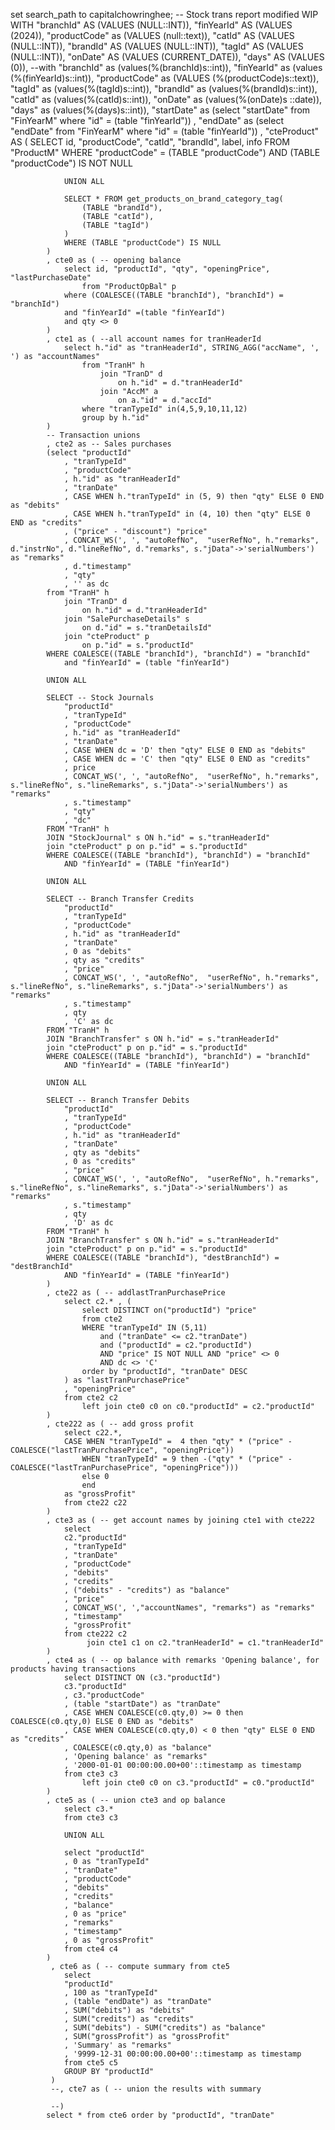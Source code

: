 set search_path to capitalchowringhee; -- Stock trans report modified WIP
WITH "branchId" AS (VALUES (NULL::INT)), "finYearId" AS (VALUES (2024)), "productCode" as (VALUES (null::text)), "catId" AS (VALUES (NULL::INT)), "brandId"   AS (VALUES (NULL::INT)), "tagId" AS (VALUES (NULL::INT)), "onDate"    AS (VALUES (CURRENT_DATE)), "days" AS (VALUES (0)),
--with "branchId" as (values(%(branchId)s::int)), "finYearId" as (values (%(finYearId)s::int)), "productCode" as (VALUES (%(productCode)s::text)), "tagId" as (values(%(tagId)s::int)), "brandId" as (values(%(brandId)s::int)), "catId" as (values(%(catId)s::int)), "onDate" as (values(%(onDate)s ::date)), "days" as (values(%(days)s::int)),
            "startDate" as (select "startDate" from "FinYearM" where "id" = (table "finYearId"))
            , "endDate" as (select "endDate" from "FinYearM" where "id" = (table "finYearId"))
            , "cteProduct" AS (
                SELECT id, "productCode", "catId", "brandId", label, info 
                FROM "ProductM"
                WHERE "productCode" = (TABLE "productCode")
                AND (TABLE "productCode") IS NOT NULL
            
                UNION ALL
            
                SELECT * FROM get_products_on_brand_category_tag(
                    (TABLE "brandId"),
                    (TABLE "catId"),
                    (TABLE "tagId")
                )
                WHERE (TABLE "productCode") IS NULL
            )
            , cte0 as ( -- opening balance
                select id, "productId", "qty", "openingPrice", "lastPurchaseDate"
                    from "ProductOpBal" p 
                where (COALESCE((TABLE "branchId"), "branchId") = "branchId")
                and "finYearId" =(table "finYearId")
                and qty <> 0
            )
            , cte1 as ( --all account names for tranHeaderId
                select h."id" as "tranHeaderId", STRING_AGG("accName", ', ') as "accountNames"
                    from "TranH" h
                        join "TranD" d
                            on h."id" = d."tranHeaderId"
                        join "AccM" a
                            on a."id" = d."accId"
                    where "tranTypeId" in(4,5,9,10,11,12)
                    group by h."id"
            )
            -- Transaction unions
            , cte2 as -- Sales purchases
            (select "productId"
                , "tranTypeId"
                , "productCode"
                , h."id" as "tranHeaderId"
                , "tranDate"
                , CASE WHEN h."tranTypeId" in (5, 9) then "qty" ELSE 0 END as "debits"
                , CASE WHEN h."tranTypeId" in (4, 10) then "qty" ELSE 0 END as "credits"
                , ("price" - "discount") "price"
                , CONCAT_WS(', ', "autoRefNo",  "userRefNo", h."remarks", d."instrNo", d."lineRefNo", d."remarks", s."jData"->'serialNumbers') as "remarks"
                , d."timestamp"
                , "qty"
                , '' as dc
            from "TranH" h
                join "TranD" d
                    on h."id" = d."tranHeaderId"
                join "SalePurchaseDetails" s
                    on d."id" = s."tranDetailsId"
                join "cteProduct" p
                    on p."id" = s."productId"
            WHERE COALESCE((TABLE "branchId"), "branchId") = "branchId"
                and "finYearId" = (table "finYearId")
                
            UNION ALL
            
            SELECT -- Stock Journals
                "productId"
                , "tranTypeId"
                , "productCode"
                , h."id" as "tranHeaderId"
                , "tranDate"
                , CASE WHEN dc = 'D' then "qty" ELSE 0 END as "debits"
                , CASE WHEN dc = 'C' then "qty" ELSE 0 END as "credits"
                , price
                , CONCAT_WS(', ', "autoRefNo",  "userRefNo", h."remarks", s."lineRefNo", s."lineRemarks", s."jData"->'serialNumbers') as "remarks"
                , s."timestamp"
                , "qty"
                , "dc"
            FROM "TranH" h
            JOIN "StockJournal" s ON h."id" = s."tranHeaderId"
            join "cteProduct" p on p."id" = s."productId"
            WHERE COALESCE((TABLE "branchId"), "branchId") = "branchId"
                AND "finYearId" = (TABLE "finYearId")
                
            UNION ALL
            
            SELECT -- Branch Transfer Credits
                "productId"
                , "tranTypeId"
                , "productCode"
                , h."id" as "tranHeaderId"
                , "tranDate"
                , 0 as "debits"
                , qty as "credits"
                , "price"
                , CONCAT_WS(', ', "autoRefNo",  "userRefNo", h."remarks", s."lineRefNo", s."lineRemarks", s."jData"->'serialNumbers') as "remarks"
                , s."timestamp"
                , qty
                , 'C' as dc
            FROM "TranH" h
            JOIN "BranchTransfer" s ON h."id" = s."tranHeaderId"
            join "cteProduct" p on p."id" = s."productId"
            WHERE COALESCE((TABLE "branchId"), "branchId") = "branchId"
                AND "finYearId" = (TABLE "finYearId")

            UNION ALL

            SELECT -- Branch Transfer Debits
                "productId"
                , "tranTypeId"
                , "productCode"
                , h."id" as "tranHeaderId"
                , "tranDate"
                , qty as "debits"
                , 0 as "credits"
                , "price"
                , CONCAT_WS(', ', "autoRefNo",  "userRefNo", h."remarks", s."lineRefNo", s."lineRemarks", s."jData"->'serialNumbers') as "remarks"
                , s."timestamp"
                , qty
                , 'D' as dc
            FROM "TranH" h
            JOIN "BranchTransfer" s ON h."id" = s."tranHeaderId"
            join "cteProduct" p on p."id" = s."productId"
            WHERE COALESCE((TABLE "branchId"), "destBranchId") = "destBranchId"
                AND "finYearId" = (TABLE "finYearId")
            )
            , cte22 as ( -- addlastTranPurchasePrice
                select c2.* , (
                    select DISTINCT on("productId") "price"
                    from cte2
                    WHERE "tranTypeId" IN (5,11)
                        and ("tranDate" <= c2."tranDate") 
                        and ("productId" = c2."productId")
                        AND "price" IS NOT NULL AND "price" <> 0
                        AND dc <> 'C'
                    order by "productId", "tranDate" DESC
                ) as "lastTranPurchasePrice"
                , "openingPrice"
                from cte2 c2
                    left join cte0 c0 on c0."productId" = c2."productId"
            )
            , cte222 as ( -- add gross profit
                select c22.*, 
                CASE WHEN "tranTypeId" =  4 then "qty" * ("price" - COALESCE("lastTranPurchasePrice", "openingPrice"))
                    WHEN "tranTypeId" = 9 then -("qty" * ("price" - COALESCE("lastTranPurchasePrice", "openingPrice"))) 
                    else 0
                    end
                as "grossProfit"
                from cte22 c22
            )
            , cte3 as ( -- get account names by joining cte1 with cte222
                select 
                c2."productId"
                , "tranTypeId"
                , "tranDate"
                , "productCode"
                , "debits"
                , "credits"
                , ("debits" - "credits") as "balance"
                , "price"
                , CONCAT_WS(', ',"accountNames", "remarks") as "remarks"
                , "timestamp"
                , "grossProfit"
                from cte222 c2
                     join cte1 c1 on c2."tranHeaderId" = c1."tranHeaderId"
            )
            , cte4 as ( -- op balance with remarks 'Opening balance', for products having transactions
                select DISTINCT ON (c3."productId")
                c3."productId"
                , c3."productCode"
                , (table "startDate") as "tranDate"
                , CASE WHEN COALESCE(c0.qty,0) >= 0 then COALESCE(c0.qty,0) ELSE 0 END as "debits"
                , CASE WHEN COALESCE(c0.qty,0) < 0 then "qty" ELSE 0 END as "credits"
                , COALESCE(c0.qty,0) as "balance"
                , 'Opening balance' as "remarks"
                , '2000-01-01 00:00:00.00+00'::timestamp as timestamp
                from cte3 c3
                    left join cte0 c0 on c3."productId" = c0."productId"
            )
            , cte5 as ( -- union cte3 and op balance
                select c3.*
                from cte3 c3

                UNION ALL 
                
                select "productId"
                , 0 as "tranTypeId"
                , "tranDate"
                , "productCode"
                , "debits"
                , "credits"
                , "balance"
                , 0 as "price"
                , "remarks"
                , "timestamp"
                , 0 as "grossProfit"
                from cte4 c4
            )
             , cte6 as ( -- compute summary from cte5
                select
                "productId"
                , 100 as "tranTypeId"
                , (table "endDate") as "tranDate"
                , SUM("debits") as "debits"
                , SUM("credits") as "credits"
                , SUM("debits") - SUM("credits") as "balance"
                , SUM("grossProfit") as "grossProfit"
                , 'Summary' as "remarks"
                , '9999-12-31 00:00:00.00+00'::timestamp as timestamp
                from cte5 c5
                GROUP BY "productId"
             )
             --, cte7 as ( -- union the results with summary

             --)
            select * from cte6 order by "productId", "tranDate"